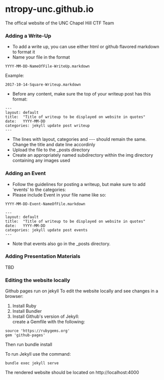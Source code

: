 # ntropy-unc.github.io
The offical website of the UNC Chapel Hill CTF Team


### Adding a Write-Up
* To add a write up, you can use either html or github flavored markdown to format it  
* Name your file in the format
```
YYYY-MM-DD-NameOfFile-WriteUp.markdown
```
Example:
```
2017-10-14-Square-Writeup.markdown
```
* Before any content, make sure the top of your writeup post has this format:
```
---
layout: default
title:  "Title of writeup to be displayed on website in quotes"
date:   YYYY-MM-DD 
categories: jekyll update post writeup
---
```
* The lines with layout, categories and --- should remain the same. Change the title and date line accordinly
* Upload the file to the \_posts directory
* Create an appropriately named subdirectory within the img directory containing any images used


### Adding an Event
* Follow the guidelines for posting a writeup, but make sure to add 'events' to the categories:
* Please include Event in your file name like so:
```
YYYY-MM-DD-Event-NameOfFile.markdown
```
```
---
layout: default
title:  "Title of writeup to be displayed on website in quotes"
date:   YYYY-MM-DD 
categories: jekyll update post events 
---
```
* Note that events also go in the \_posts directory. 



### Adding Presentation Materials
TBD

### Editing the website locally
Github pages run on jekyll
To edit the website locally and see changes in a browser:
1. Install Ruby
2. Install Bundler
3. Install Github's version of Jekyll:  
   create a Gemfile with the following:
```
source 'https://rubygems.org'
gem 'github-pages'
```
   Then run bundle install  

To run Jekyll use the command:
```
bundle exec jekyll serve
```
The rendered website should be located on http://localhost:4000  
